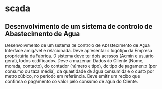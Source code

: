 # scada
## Desenvolvimento de um sistema de controlo de Abastecimento de Agua

<div class=pull-right>
  Desenvolvimento de um sistema de controlo de Abastecimento de Agua
  Interface amigável e relacionada. Deve apresentar o logótipo da Empresa proprietária da Fabrica. 
  O sistema deve ter dois acessos (Admin e usuário geral), todos codificados. Deve armazenar: Dados 
  do Cliente (Nome, morada, contacto), do contador (número e tipo), do tipo de pagamento (por 
  consumo ou taxa média), da quantidade de água consumida e o custo por metro cúbico, no período
  em referência. Deve emitir um recibo que confirma o pagamento do valor pelo consumo de agua 
  do Cliente.
</div>
